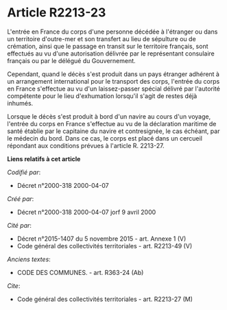 # Article R2213-23

L'entrée en France du corps d'une personne décédée à l'étranger ou dans un territoire d'outre-mer et son transfert au lieu de
sépulture ou de crémation, ainsi que le passage en transit sur le territoire français, sont effectués au vu d'une
autorisation délivrée par le représentant consulaire français ou par le délégué du Gouvernement.

Cependant, quand le décès s'est produit dans un pays étranger adhérent à un arrangement international pour le transport des
corps, l'entrée du corps en France s'effectue au vu d'un laissez-passer spécial délivré par l'autorité compétente pour le
lieu d'exhumation lorsqu'il s'agit de restes déjà inhumés.

Lorsque le décès s'est produit à bord d'un navire au cours d'un voyage, l'entrée du corps en France s'effectue au vu de la
déclaration maritime de santé établie par le capitaine du navire et contresignée, le cas échéant, par le médecin du bord.
Dans ce cas, le corps est placé dans un cercueil répondant aux conditions prévues à l'article R. 2213-27.

**Liens relatifs à cet article**

_Codifié par_:

  - Décret n°2000-318 2000-04-07

_Créé par_:

  - Décret n°2000-318 2000-04-07 jorf 9 avril 2000

_Cité par_:

  - Décret n°2015-1407 du 5 novembre 2015 - art. Annexe 1 (V)
  - Code général des collectivités territoriales - art. R2213-49 (V)

_Anciens textes_:

  - CODE DES COMMUNES. - art. R363-24 (Ab)

_Cite_:

  - Code général des collectivités territoriales - art. R2213-27 (M)
